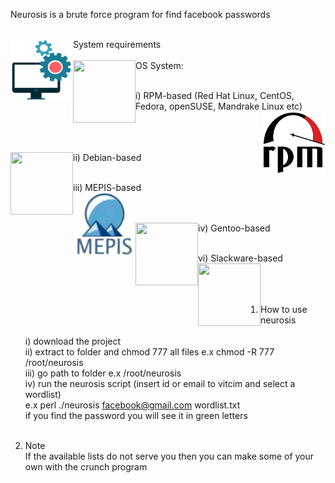 Neurosis is a brute force program for find facebook passwords  <br><br>

  
  <img align="left" width="100" height="100" src="img/system_requirements.png">   
    System requirements 
   <br><br>
   
  <img align="left" width="100" height="100" src="img/os.png"> 
      OS System:  
    <br><br>
 
 i) RPM-based (Red Hat Linux, CentOS, Fedora, openSUSE, Mandrake Linux etc)      
     <img align="right" width="100" height="100" src="img/rpm.png">   
    <br><br>
    
  ii) Debian-based 
      <img align="left" width="100" height="100" src="img/debian.png"> 
      <br><br>
      
  iii) MEPIS-based  
       <img align="left" width="100" height="100" src="img/mepis.png"> 
      <br><br>
      
  iv) Gentoo-based 
      <img align="left" width="100" height="100" src="img/gentoo.png"> 
     <br><br>
     
  vi) Slackware-based 
       <img align="left" width="100" height="100" src="img/slackware.png">       
      <br><br><br>

1) How to use neurosis <br><br>
   i) download the project <br>
   ii) extract to folder and chmod 777 all files e.x chmod -R 777 /root/neurosis <br>
   iii) go path to folder e.x /root/neurosis <br>
   iv) run the neurosis script (insert id or email to vitcim and select a wordlist) <br>
       e.x perl ./neurosis facebook@gmail.com wordlist.txt <br>
       if you find the password you will see it in green letters <br><br>


2) Note <br>
If the available lists do not serve you then you can make some of your own with the crunch program

